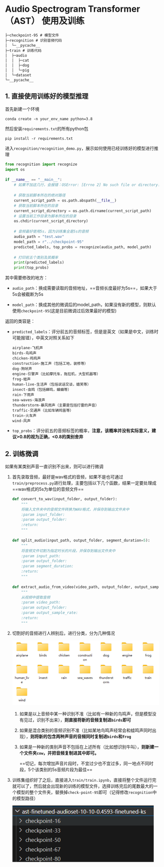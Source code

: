 # Audio Spectrogram Transformer（AST） 使用及训练

```
├─checkpoint-95 # 模型文件
├─recognition # 识别音频代码
│  └─__pycache__
├─train # 训练代码
│  ├─audio
│  │  ├─cat
│  │  ├─dog
│  │  └─pig
│  └─dataset
└─__pycache__
```

## 1. 直接使用训练好的模型推理

首先新建一个环境

```
conda create -n your_env_name python=3.8
```

然后安装`requirements.txt`的所有python包

```
pip install -r requirements.txt
```

进入`recognition/recognition_demo.py`，展示如何使用已经训练好的模型进行推理

```python
from recognition import recognize
import os

if __name__ == "__main__":
    # 如果不加这几行，会报错：OSError: [Errno 2] No such file or directory: 'test.wav'

    # 获取当前脚本所在的绝对路径
    current_script_path = os.path.abspath(__file__)
    # 获取当前脚本所在的目录
    current_script_directory = os.path.dirname(current_script_path)
    # 设置当前工作目录为脚本所在的目录
    os.chdir(current_script_directory)

    # 音频最好使用5s，因为训练集全是5s的音频
    audio_path = "test.wav"
    model_path = r"../checkpoint-95"
    predicted_labels, top_probs = recognize(audio_path, model_path)

    # 打印前五个类别及其概率
    print(predicted_labels)
    print(top_probs)
```

其中需要修改的地方：

- `audio_path`：换成需要读取的音频地址，==音频长度最好为5s==，如果大于5s会被截断为5s

- `model_path`：换成其他的微调后的model_path，如果没有新的模型，则默认使用`checkpoint-95`(这是目前微调过后效果最好的模型)

返回的类容是：

- `predicted_labels`：评分前五的音频标签，但是是英文（如果是中文，训练时可能报错），中英文对照关系如下

  ```
  airplane-飞机声
  birds-鸟鸣声
  chicken-鸡鸣声
  construction-施工声（包括工地，装修等）
  dog-狗吠声
  engine-引擎声（比如摩托车，拖拉机，大型机器等）
  frog-蛙声
  human-live-生活声（包括说话交谈，嬉笑等）
  insect-虫鸣（包括蝉鸣，蛐蛐等）
  rain-下雨声
  sea-waves-海浪声
  thunderstorm-暴风雨声（主要是包括打雷的声音）
  traffic-交通声（比如车辆鸣笛等）
  train-火车声
  wind-风声
  ```

  

- `top_probs`：评分前五的音频标签的概率，**注意，该概率并没有实际意义，建议>0.8的视为正确，<0.8的类别舍弃**

## 2. 训练微调

如果有某类别声音一直识别不出来，则可以进行微调

1. 首先录取音频，最好是wav格式的音频，如果不是也可通过`train/preprocess.py`进行处理，主要包括以下几个函数，结果一定要处理成==wav格式的5s为单位的音频文件==

   ```python
   def convert_to_wav(input_folder, output_folder):
       """
       将输入文件夹中的音频文件转换为WAV格式，并保存到输出文件夹中
       :param input_folder:
       :param output_folder:
       :return:
       """
       
   def split_audio(input_path, output_folder, segment_duration=5):
       """
       将音频文件切割为指定时长的片段，并保存到输出文件夹中
       :param input_path:
       :param output_folder:
       :param segment_duration:
       :return:
       """
       
   def extract_audio_from_video(video_path, output_folder, output_sample_rate=16000):
       """
       从视频中提取音频
       :param video_path:
       :param output_folder:
       :param output_sample_rate:
       :return:
       """
   ```

2. 切割好的音频进行人辨别后，进行分类，分为几种情况

   ![image-20230819133418874](pic/1.png)

   1. 如果是以上音频中某一种识别不准（比如有一种新的鸟鸣声，但是模型没有见过，识别不出来），**则直接将新的音频复制进`birds`即可**

   2. 如果是混合类别的音频识别不准（比如某地鸟鸣声经常会和蛙鸣声同时出现），**则将新的包含两种声音的音频同时复制进`birds`和`frog`**

   3. 如果是一种新的类别声音不包括在上述所有（比如想识别牛叫），**则新建一个文件夹`cow`，并把音频复制进其中即可。**

      

      ==切记，每次增加声音片段时，不宜过少也不宜过多，同一地点不同时段，5个该类别的5s音频片段为最佳==

3. 训练集组织好了之后，直接进入`train/train.ipynb`，直接将整个文件运行完就可以了，然后就会出现新的训练的模型文件，选择训练完后的尾数最大的一个模型的整个文件夹，替换掉`check-point-95`即可（记得修改`recognition`中的模型路径）

   ![image-20230819134255581](pic/2.png)

